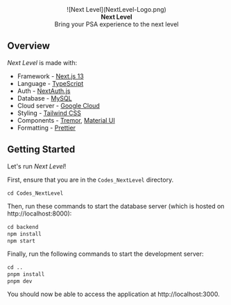 <div align="center">
  ![Next Level](NextLevel-Logo.png)
</div>

<div align="center"><strong>Next Level</strong></div>
<div align="center">Bring your PSA experience to the next level</div>

## Overview

_Next Level_ is made with:

- Framework - [Next.js 13](https://nextjs.org/13)
- Language - [TypeScript](https://www.typescriptlang.org)
- Auth - [NextAuth.js](https://next-auth.js.org)
- Database - [MySQL](https://www.mysql.com/)
- Cloud server - [Google Cloud](https://cloud.google.com/?hl=en)
- Styling - [Tailwind CSS](https://tailwindcss.com)
- Components - [Tremor](https://www.tremor.so), [Material UI](https://mui.com/)
- Formatting - [Prettier](https://prettier.io)

## Getting Started

Let's run _Next Level_!

First, ensure that you are in the `Codes_NextLevel` directory. 
```
cd Codes_NextLevel
```

Then, run these commands to start the database server (which is hosted on http://localhost:8000): 
```
cd backend 
npm install 
npm start
```

Finally, run the following commands to start the development server:

```
cd .. 
pnpm install
pnpm dev
```

You should now be able to access the application at http://localhost:3000.
